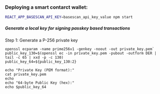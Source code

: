 ### Deploying a smart contarct wallet: 

```bash
REACT_APP_BASESCAN_API_KEY=basescan_api_key_value npm start
```

##### Generate a local key for signing passkey based transactions 

Step 1: Generate a P-256 private key
```
openssl ecparam -name prime256v1 -genkey -noout -out private_key.pem`
public_key_130=$(openssl ec -in private_key.pem -pubout -outform DER | tail -c 65 | xxd -p -c 130)
public_key_64=${public_key_130:2}

echo "Private Key (PEM format):"
cat private_key.pem
echo
echo "64-byte Public Key (hex):"
echo $public_key_64
```
